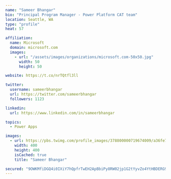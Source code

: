 ```yaml
---
name: "Sameer Bhangar"
bio: "Principal Program Manager - Power Platform CAT team"
location: Seattle, WA
type: "profile"
heat: 57

affiliation:
  name: Microsoft
  domain: microsoft.com
  images:
    - url: "/assets/images/organizations/microsoft.com-50x50.jpg"
      width: 50
      height: 50

website: https://t.co/nrTQtfl3ll

twitter:
  username: sameerbhangar
  url: https://twitter.com/sameerbhangar
  followers: 1123

linkedin:
  url: https://www.linkedin.com/in/sameerbhangar

topics:
  - Power Apps

images:
  - url: https://pbs.twimg.com/profile_images/378800000719674009/a36fe7ddfab1778b76e5793772e43798_400x400.jpeg
    width: 400
    height: 400
    isCached: true
    title: "Sameer Bhangar"

secured: "9OWKMfiDGQ4i0IXiY7hQpfrTwEH2ApBbiPy8RW02jp1G2tYyvZo4YtHBDERG90WsjjYyItPDR2He3NyEkESBQLTWYHYuzlrN7W97m7i+2QGa35lsU8BqE8YWbQ0TcDLI41qh0RzMbbaWHI1CO5QpF7D3KJZCpTkPaQbOiB9EIu9W0KkhUTgXxPoyijJXKGI3dzMX2fQjkEPuqcElAVlBIua5YqAcX66cPntj1p/f4DUfYcvDgyluvTUyqQ7PUZ4ikaMPhdmpizF2hEsT9mfUP+T0gJ7Ji0ypB+jJ0+WiwbERRuaxcTa6h4J78WE1KS2ZMqiUmYT44OItD3JiCPk1T5SqLMAD32taGKHfTpboqYIRs9Xa5Vq+UMMkfF4Ia5UtaEFZkOGpXcvOlOXQm1cEWv//UWs2+vpunENaDu9vSxA=;wy6C3YJ2SwfisgpQslh4sQ=="
---
```


